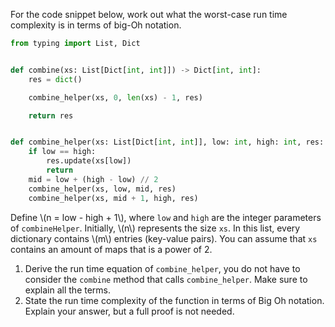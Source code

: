 For the code snippet below, work out what the worst-case run time complexity is in terms of big-Oh notation.

```python
from typing import List, Dict


def combine(xs: List[Dict[int, int]]) -> Dict[int, int]:
    res = dict()

    combine_helper(xs, 0, len(xs) - 1, res)

    return res


def combine_helper(xs: List[Dict[int, int]], low: int, high: int, res: Dict[int, int]):
    if low == high:
        res.update(xs[low])
        return
    mid = low + (high - low) // 2
    combine_helper(xs, low, mid, res)
    combine_helper(xs, mid + 1, high, res)
```

Define \\(n = low - high + 1\\), where `low` and `high` are the integer parameters of `combineHelper`. Initially, \\(n\\) represents the size `xs`. In this list, every dictionary contains \\(m\\) entries (key-value pairs).
You can assume that `xs` contains an amount of maps that is a power of 2.

1) Derive the run time equation of `combine_helper`, you do not have to consider the `combine` method that calls `combine_helper`. Make sure to explain all the terms.
2) State the run time complexity of the function in terms of Big Oh notation. Explain your answer, but a full proof is not needed.​
